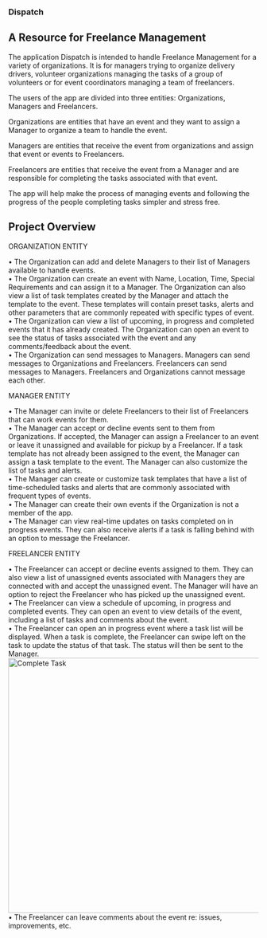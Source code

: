 ### Dispatch
## A Resource for Freelance Management



The application Dispatch is intended to handle Freelance Management for a variety of organizations. It is for managers trying to organize delivery drivers, volunteer organizations managing the tasks of a group of volunteers or for event coordinators managing a team of freelancers.

The users of the app are divided into three entities: Organizations, Managers and Freelancers.

Organizations are entities that have an event and they want to assign a Manager to organize a team to handle the event.

Managers are entities that receive the event from organizations and assign that event or events to Freelancers. 

Freelancers are entities that receive the event from a Manager and are responsible for completing the tasks associated with that event.

The app will help make the process of managing events and following the progress of the people completing tasks simpler and stress free.


## Project Overview
ORGANIZATION ENTITY

•	The Organization can add and delete Managers to their list of Managers available to handle events. </br>
•	The Organization can create an event with Name, Location, Time, Special Requirements and can assign it to a Manager. The Organization can also view a list of task templates created by the Manager and attach the template to the event. These templates will contain preset tasks, alerts and other parameters that are commonly repeated with specific types of event. </br>
•	The Organization can view a list of upcoming, in progress and completed events that it has already created. The Organization can open an event to see the status of tasks associated with the event and any comments/feedback about the event. </br>
•	The Organization can send messages to Managers. Managers can send messages to Organizations and Freelancers. Freelancers can send messages to Managers. Freelancers  and Organizations cannot message each other. </br>

MANAGER ENTITY

•	The Manager can invite or delete Freelancers to their list of Freelancers that can work events for them. </br>
•	The Manager can accept or decline events sent to them from Organizations. If accepted, the Manager can assign a Freelancer to an event or leave it unassigned and available for pickup by a Freelancer. If a task template has not already been assigned to the event, the Manager can assign a task template to the event. The Manager can also customize the list of tasks and alerts.</br>
•	The Manager can create or customize task templates that have a list of time-scheduled tasks and alerts that are commonly associated with frequent types of events. </br>
•	The Manager  can create their own events if the Organization  is not a member of the app. </br>
•	The Manager can view real-time updates on tasks completed on in progress events. They can also receive alerts if a task is falling behind with an option to message the Freelancer.</br>

FREELANCER ENTITY

•	The Freelancer can accept or decline events assigned to them. They can also view a list of unassigned events associated with Managers they are connected with and accept the unassigned event. The Manager will have an option to reject the Freelancer who has picked up the unassigned event.</br>
•	The Freelancer can view a schedule of upcoming, in progress and completed events. They can open an event to view details of the event, including a list of tasks and comments about the event. </br>
•	The Freelancer can open an in progress event where a task list will be displayed. When a task is complete, the Freelancer can swipe left on the task to update the status of that task. The status will then be sent to the Manager.</br>
<img align = "left" alt="Complete Task" width = 512px src = "https://media.giphy.com/media/zqdAKEKM5Pyqniu0qS/giphy.gif" />
•	The Freelancer can leave comments about the event re: issues, improvements, etc.</br>
